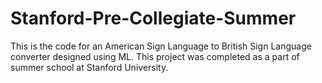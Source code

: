 # Stanford-Pre-Collegiate-Summer
This is the code for an American Sign Language to British Sign Language converter designed using ML. This project was completed as a part of summer school at Stanford University.
